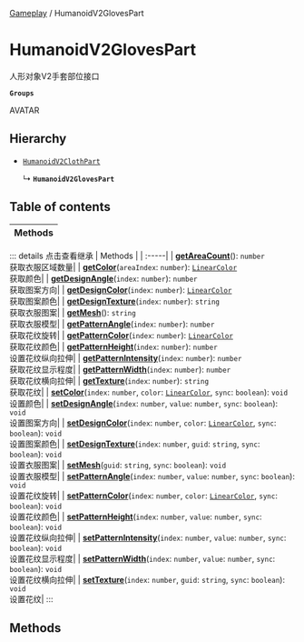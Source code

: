 [Gameplay](../modules/Gameplay.Gameplay.md) / HumanoidV2GlovesPart

# HumanoidV2GlovesPart <Badge type="tip" text="Class" /> <Score text="HumanoidV2GlovesPart" />

人形对象V2手套部位接口

**`Groups`**

AVATAR

## Hierarchy

- [`HumanoidV2ClothPart`](Gameplay.HumanoidV2ClothPart.md)

  ↳ **`HumanoidV2GlovesPart`**

## Table of contents

| Methods |
| :-----|


::: details 点击查看继承
| Methods |
| :-----|
| **[getAreaCount](Gameplay.HumanoidV2ClothPart.md#getareacount)**(): `number` <br> 获取衣服区域数量|
| **[getColor](Gameplay.HumanoidV2ClothPart.md#getcolor)**(`areaIndex`: `number`): [`LinearColor`](Type.LinearColor.md) <br> 获取颜色|
| **[getDesignAngle](Gameplay.HumanoidV2ClothPart.md#getdesignangle)**(`index`: `number`): `number` <br> 获取图案方向|
| **[getDesignColor](Gameplay.HumanoidV2ClothPart.md#getdesigncolor)**(`index`: `number`): [`LinearColor`](Type.LinearColor.md) <br> 获取图案颜色|
| **[getDesignTexture](Gameplay.HumanoidV2ClothPart.md#getdesigntexture)**(`index`: `number`): `string` <br> 获取衣服图案|
| **[getMesh](Gameplay.HumanoidV2ClothPart.md#getmesh)**(): `string` <br> 获取衣服模型|
| **[getPatternAngle](Gameplay.HumanoidV2ClothPart.md#getpatternangle)**(`index`: `number`): `number` <br> 获取花纹旋转|
| **[getPatternColor](Gameplay.HumanoidV2ClothPart.md#getpatterncolor)**(`index`: `number`): [`LinearColor`](Type.LinearColor.md) <br> 获取花纹颜色|
| **[getPatternHeight](Gameplay.HumanoidV2ClothPart.md#getpatternheight)**(`index`: `number`): `number` <br> 设置花纹纵向拉伸|
| **[getPatternIntensity](Gameplay.HumanoidV2ClothPart.md#getpatternintensity)**(`index`: `number`): `number` <br> 获取花纹显示程度|
| **[getPatternWidth](Gameplay.HumanoidV2ClothPart.md#getpatternwidth)**(`index`: `number`): `number` <br> 获取花纹横向拉伸|
| **[getTexture](Gameplay.HumanoidV2ClothPart.md#gettexture)**(`index`: `number`): `string` <br> 获取花纹|
| **[setColor](Gameplay.HumanoidV2ClothPart.md#setcolor)**(`index`: `number`, `color`: [`LinearColor`](Type.LinearColor.md), `sync`: `boolean`): `void` <br> 设置颜色|
| **[setDesignAngle](Gameplay.HumanoidV2ClothPart.md#setdesignangle)**(`index`: `number`, `value`: `number`, `sync`: `boolean`): `void` <br> 设置图案方向|
| **[setDesignColor](Gameplay.HumanoidV2ClothPart.md#setdesigncolor)**(`index`: `number`, `color`: [`LinearColor`](Type.LinearColor.md), `sync`: `boolean`): `void` <br> 设置图案颜色|
| **[setDesignTexture](Gameplay.HumanoidV2ClothPart.md#setdesigntexture)**(`index`: `number`, `guid`: `string`, `sync`: `boolean`): `void` <br> 设置衣服图案|
| **[setMesh](Gameplay.HumanoidV2ClothPart.md#setmesh)**(`guid`: `string`, `sync`: `boolean`): `void` <br> 设置衣服模型|
| **[setPatternAngle](Gameplay.HumanoidV2ClothPart.md#setpatternangle)**(`index`: `number`, `value`: `number`, `sync`: `boolean`): `void` <br> 设置花纹旋转|
| **[setPatternColor](Gameplay.HumanoidV2ClothPart.md#setpatterncolor)**(`index`: `number`, `color`: [`LinearColor`](Type.LinearColor.md), `sync`: `boolean`): `void` <br> 设置花纹颜色|
| **[setPatternHeight](Gameplay.HumanoidV2ClothPart.md#setpatternheight)**(`index`: `number`, `value`: `number`, `sync`: `boolean`): `void` <br> 设置花纹纵向拉伸|
| **[setPatternIntensity](Gameplay.HumanoidV2ClothPart.md#setpatternintensity)**(`index`: `number`, `value`: `number`, `sync`: `boolean`): `void` <br> 设置花纹显示程度|
| **[setPatternWidth](Gameplay.HumanoidV2ClothPart.md#setpatternwidth)**(`index`: `number`, `value`: `number`, `sync`: `boolean`): `void` <br> 设置花纹横向拉伸|
| **[setTexture](Gameplay.HumanoidV2ClothPart.md#settexture)**(`index`: `number`, `guid`: `string`, `sync`: `boolean`): `void` <br> 设置花纹|
:::


## Methods